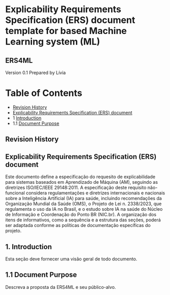 # Explicability Requirements Specification (ERS) document template for based Machine Learning system (ML)
## ERS4ML

Version 0.1
Prepared by Lívia <author>

Table of Contents
=================
  * [Revision History](#revision-history)
  * [Explicability Requirements Specification (ERS) document](#ERS-document)
  * 1 [Introduction](#1-introduction)
   * 1.1 [Document Purpose](#1.1-purpose)

## Revision History


## Explicability Requirements Specification (ERS) document

Este documento define a especificação do requesito de explicabilidade para sistemas baseados em Aprendizado de Máquina (AM), seguindo as diretrizes ISO/IEC/IEEE 29148:2011. A especificação deste requisito não-funcional considera regulamentações e diretrizes internacionais e nacionais sobre a Inteligência Artificial (IA) para saúde, incluindo recomendações da Organização Mundial da Saúde (OMS), o Projeto de Lei n. 2338/2023, que regulamenta o uso da IA no Brasil, e o estudo sobre IA na saúde do Núcleo de Informação e Coordenação do Ponto BR (NIC.br).
A organização dos itens de informativos, como a sequência e a estrutura das seções, poderá ser adaptada conforme as políticas de documentação específicas do projeto.

## 1. Introduction

Esta seção deve fornecer uma visão geral de todo documento.

## 1.1 Document Purpose

Descreva a proposta da ERS4ML e seu público-alvo.

